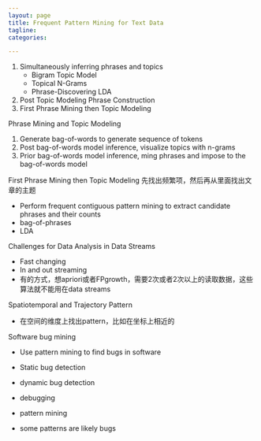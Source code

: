 ```yaml
---
layout: page
title: Frequent Pattern Mining for Text Data
tagline: 
categories: 

---
```




1. Simultaneously inferring phrases and topics
    - Bigram Topic Model
    - Topical N-Grams
    - Phrase-Discovering LDA
2. Post Topic Modeling Phrase Construction
3. First Phrase Mining then Topic Modeling

Phrase Mining and Topic Modeling

1. Generate bag-of-words to generate sequence of tokens
2. Post bag-of-words model inference, visualize topics with n-grams
3. Prior bag-of-words model inference, ming phrases and impose to the bag-of-words model

First Phrase Mining then Topic Modeling 先找出频繁项，然后再从里面找出文章的主题

- Perform frequent contiguous pattern mining to extract candidate phrases and their counts
- bag-of-phrases
- LDA

Challenges for Data Analysis in Data Streams

- Fast changing
- In and out streaming
- 有的方式，想apriori或者FPgrowth，需要2次或者2次以上的读取数据，这些算法就不能用在data streams

Spatiotemporal and Trajectory Pattern

- 在空间的维度上找出pattern，比如在坐标上相近的

Software bug mining

- Use pattern mining to find bugs in software
- Static bug detection
- dynamic bug detection
- debugging

- pattern mining
- some patterns are likely bugs
